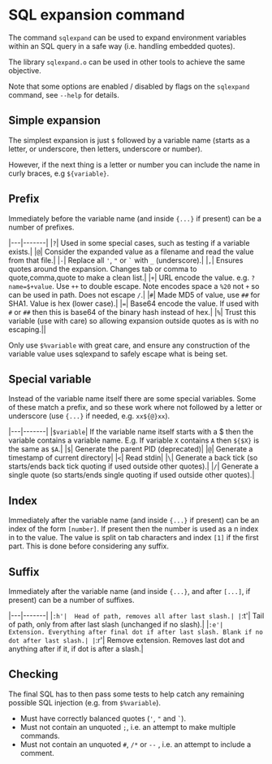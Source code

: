 # SQL expansion command

The command `sqlexpand` can be used to expand environment variables within an SQL query in a safe way (i.e. handling embedded quotes).

The library `sqlexpand.o` can be used in other tools to achieve the same objective.

Note that some options are enabled / disabled by flags on the `sqlexpand` command, see `--help` for details.

## Simple expansion

The simplest expansion is just `$` followed by a variable name (starts as a letter, or underscore, then letters, underscore or number).

However, if the next thing is a letter or number you can include the name in curly braces, e.g `${variable}`.

## Prefix

Immediately before the variable name (and inside `{...}` if present) can be a number of prefixes.

|---|-------|
|`?`|	Used in some special cases, such as testing if a variable exists.|
|`@`|	Consider the expanded value as a filename and read the value from that file.|
|`-`|	Replace all `'`, `"` or `` ` `` with `_` (underscore).|
|`,`|	Ensures quotes around the expansion. Changes tab or comma to quote,comma,quote to make a clean list.|
|`+`|	URL encode the value. e.g. `?name=$+value`. Use `++` to double escape. Note encodes space a `%20` not `+` so can be used in path. Does not escape `/`.|
|`#`|	Made MD5 of value, use `##` for SHA1. Value is hex (lower case).|
|`=`|	Base64 encode the value. If used with `#` or `##` then this is base64 of the binary hash instead of hex.|
|`%`|	Trust this variable (use with care) so allowing expansion outside quotes as is with no escaping.||

Only use `$%variable` with great care, and ensure any construction of the variable value uses sqlexpand to safely escape what is being set.

## Special variable

Instead of the variable name itself there are some special variables. Some of these match a prefix, and so these work where not followed by a letter or underscore (use `{...}` if needed, e.g. `xx${@}xx`).

|---|-------|
|`$variable`|	If the variable name itself starts with a $ then the variable contains a variable name. E.g. If variable `X` contains `A` then `${$X}` is the same as `$A`.|
|`$`|	Generate the parent PID (deprecated)|
|`@`|	Generate a timestamp of current directory|
|`<`|	Read stdin|
|`\`|	Generate a back tick (so starts/ends back tick quoting if used outside other quotes).|
|`/`|	Generate a single quote (so starts/ends single quoting if used outside other quotes).|

## Index

Immediately after the variable name (and inside `{...}` if present) can be an index of the form `[number]`. If present then the number is used as a n index in to the value. The value is split on tab characters and index `[1]` if the first part. This is done before considering any suffix.

## Suffix

Immediately after the variable name (and inside `{...}`, and after `[...]`, if present) can be a number of suffixes.

|---|-------|
|`:h'|	Head of path, removes all after last slash.|
|`:t'|	Tail of path, only from after last slash (unchanged if no slash).|
|`:e'|	Extension. Everything after final dot if after last slash. Blank if no dot after last slash.|
|`:r'|	Remove extension. Removes last dot and anything after if it, if dot is after a slash.|

## Checking

The final SQL has to then pass some tests to help catch any remaining possible SQL injection (e.g. from `$%variable`).

- Must have correctly balanced quotes (`'`, `"` and `` ` ``).
- Must not contain an unquoted `;`, i.e. an attempt to make multiple commands.
- Must not contain an unquoted `#`, `/*` or `--` , i.e. an attempt to include a comment.

